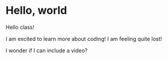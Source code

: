 # Hello, world

Hello class!

I am excited to learn more about coding! I am feeling quite lost!

I wonder if I can include a video?
